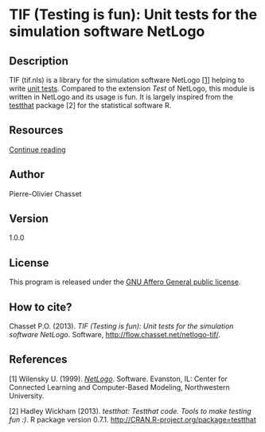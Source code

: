 TIF (Testing is fun): Unit tests for the simulation software NetLogo
====================================================================

## Description

TIF (tif.nls) is a library for the simulation software NetLogo [[1](http://ccl.northwestern.edu/netlogo/)] helping to write [unit tests](https://en.wikipedia.org/wiki/Unit_testing). Compared to the extension *Test* of NetLogo, this module is written in NetLogo and its usage is fun. It is largely inspired from the [testthat](https://github.com/hadley/test_that) package [2] for the statistical software R.

## Resources

[Continue reading](http://flow.chasset.net/netlogo-tif/)

## Author

Pierre-Olivier Chasset

## Version

1.0.0

## License

This program is released under the [GNU Affero General public license](http://www.gnu.org/licenses/agpl.html).

## How to cite?

Chasset P.O. (2013). *TIF (Testing is fun): Unit tests for the simulation software NetLogo*. Software, http://flow.chasset.net/netlogo-tif/.

## References

[1] Wilensky U. (1999). [*NetLogo*](http://ccl.northwestern.edu/netlogo/). Software. Evanston, IL: Center for Connected Learning and Computer-Based Modeling, Northwestern University.

[2] Hadley Wickham (2013). *testthat: Testthat code.  Tools to make testing fun :)*. R package version 0.7.1.
  http://CRAN.R-project.org/package=testthat
